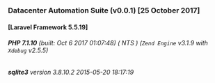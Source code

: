 ### Datacenter Automation Suite (v0.0.1) [25 October 2017]

#### [Laravel Framework 5.5.19]
###### **PHP 7.1.10** (built: Oct 6 2017 01:07:48) ( NTS ) (_`Zend Engine`_ v3.1.9 with _`Xdebug`_ v2.5.5)
###### **sqlite3** version 3.8.10.2 2015-05-20 18:17:19 
